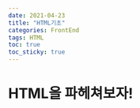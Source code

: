 ```yaml
---
date: 2021-04-23
title: "HTML기초"
categories: FrontEnd
tags: HTML
toc: true  
toc_sticky: true 
---
```




# HTML을 파헤쳐보자!

